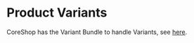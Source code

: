 # Product Variants

CoreShop has the Variant Bundle to handle Variants, see [here](./../../03_Bundles/Variant_Bundle.md).